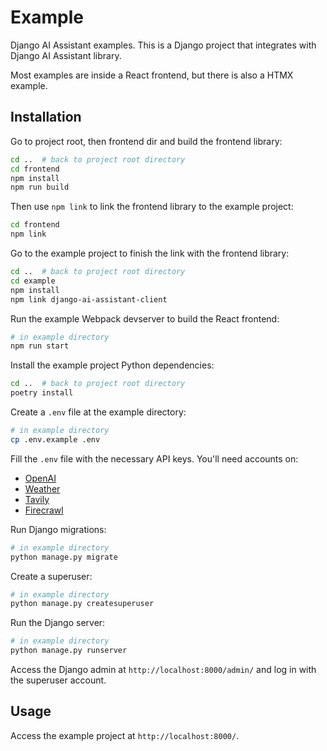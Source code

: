 # Example

Django AI Assistant examples. This is a Django project that integrates with Django AI Assistant library.

Most examples are inside a React frontend, but there is also a HTMX example.

## Installation

Go to project root, then frontend dir and build the frontend library:

```bash
cd ..  # back to project root directory
cd frontend
npm install
npm run build
```

Then use `npm link` to link the frontend library to the example project:

```bash
cd frontend
npm link
```

Go to the example project to finish the link with the frontend library:

```bash
cd ..  # back to project root directory
cd example
npm install
npm link django-ai-assistant-client
```

Run the example Webpack devserver to build the React frontend:

```bash
# in example directory
npm run start
```

Install the example project Python dependencies:

```bash
cd ..  # back to project root directory
poetry install
```

Create a `.env` file at the example directory:

```bash
# in example directory
cp .env.example .env
```

Fill the `.env` file with the necessary API keys. You'll need accounts on:

- [OpenAI](https://platform.openai.com/)
- [Weather](https://www.weatherapi.com/)
- [Tavily](https://app.tavily.com/)
- [Firecrawl](https://www.firecrawl.dev/)

Run Django migrations:

```bash
# in example directory
python manage.py migrate
```

Create a superuser:

```bash
# in example directory
python manage.py createsuperuser
```

Run the Django server:

```bash
# in example directory
python manage.py runserver
```

Access the Django admin at `http://localhost:8000/admin/` and log in with the superuser account.

## Usage

Access the example project at `http://localhost:8000/`.

